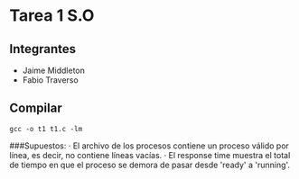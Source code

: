 # Tarea 1 S.O

## Integrantes

* Jaime Middleton
* Fabio Traverso

## Compilar 
```
gcc -o t1 t1.c -lm
```

###Supuestos:
· El archivo de los procesos contiene un proceso válido por línea, es decir, no contiene líneas vacías.
· El response time muestra el total de tiempo en que el proceso se demora de pasar desde 'ready' a 'running'.
